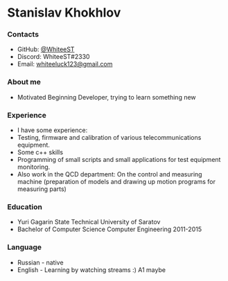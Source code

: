 # Stanislav Khokhlov

### Contacts ###
* GitHub: [@WhiteeST](https://github.com/WhiteeST)
* Discord: WhiteeST#2330
* Email: whiteeluck123@gmail.com 

### About me ###
* Motivated Beginning Developer, trying to learn something new

### Experience ###
* I have some experience:
* Testing, firmware and calibration of various telecommunications equipment.
* Some c++ skills
* Programming of small scripts and small applications for test equipment monitoring.
* Also work in the QCD department: On the control and measuring machine (preparation of models and drawing up motion programs for measuring parts)

### Education ###
* Yuri Gagarin State Technical University of Saratov
* Bachelor of Computer Science Computer Engineering 2011-2015

### Language ###
* Russian - native
* English - Learning by watching streams :) A1 maybe
